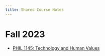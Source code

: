 ```yaml
---
title: Shared Course Notes
---
```


# Fall 2023
- [PHIL 1145: Technology and Human Values](/coursenotes/Fall-2023/PHIL-1145---THV/)
